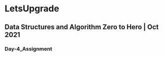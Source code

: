    

# LetsUpgrade

## Data Structures and Algorithm Zero to Hero | Oct 2021

### Day-4_Assignment

```

```

